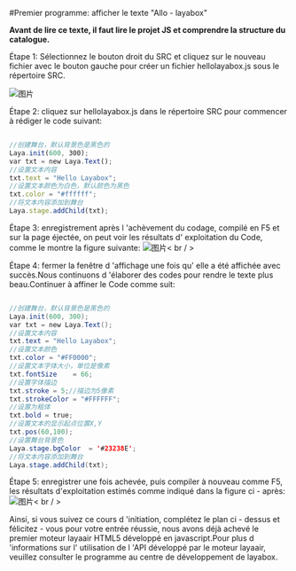 #Premier programme: afficher le texte "Allo - layabox"


 **Avant de lire ce texte, il faut lire le projet JS et comprendre la structure du catalogue.**



Étape 1: Sélectionnez le bouton droit du SRC et cliquez sur le nouveau fichier avec le bouton gauche pour créer un fichier hellolayabox.js sous le répertoire SRC.

​![图片](img/1.png)<br/>





Étape 2: cliquez sur hellolayabox.js dans le répertoire SRC pour commencer à rédiger le code suivant:


```javascript

//创建舞台，默认背景色是黑色的
Laya.init(600, 300); 
var txt = new Laya.Text(); 
//设置文本内容
txt.text = "Hello Layabox";  
//设置文本颜色为白色，默认颜色为黑色
txt.color = "#ffffff";  
//将文本内容添加到舞台 
Laya.stage.addChild(txt);
```




Étape 3: enregistrement après l 'achèvement du codage, compilé en F5 et sur la page éjectée, on peut voir les résultats d' exploitation du Code, comme le montre la figure suivante:
​![图片](img/2.png)< br / >




Étape 4: fermer la fenêtre d 'affichage une fois qu' elle a été affichée avec succès.Nous continuons d 'élaborer des codes pour rendre le texte plus beau.Continuer à affiner le Code comme suit:


```java

//创建舞台，默认背景色是黑色的
Laya.init(600, 300); 
var txt = new Laya.Text(); 
//设置文本内容
txt.text = "Hello Layabox";  
//设置文本颜色
txt.color = "#FF0000";
//设置文本字体大小，单位是像素
txt.fontSize    = 66;  
//设置字体描边
txt.stroke = 5;//描边为5像素
txt.strokeColor = "#FFFFFF";  
//设置为粗体
txt.bold = true;  
//设置文本的显示起点位置X,Y
txt.pos(60,100);  
//设置舞台背景色
Laya.stage.bgColor  = '#23238E';  
//将文本内容添加到舞台 
Laya.stage.addChild(txt);
```




Étape 5: enregistrer une fois achevée, puis compiler à nouveau comme F5, les résultats d'exploitation estimés comme indiqué dans la figure ci - après:
​![图片](img/3.png)< br / >


Ainsi, si vous suivez ce cours d 'initiation, complétez le plan ci - dessus et félicitez - vous pour votre entrée réussie, nous avons déjà achevé le premier moteur layaair HTML5 développé en javascript.Pour plus d 'informations sur l' utilisation de l 'API développé par le moteur layaair, veuillez consulter le programme au centre de développement de layabox.